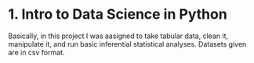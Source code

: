 # 1. Intro to Data Science in Python

Basically, in this project I was aasigned to take tabular data, clean it, manipulate it, and run basic inferential statistical analyses.
Datasets given are in csv format.
